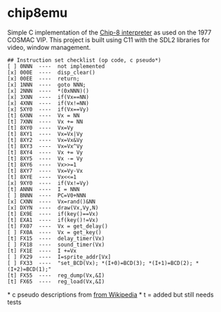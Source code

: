 # chip8emu

Simple C implementation of the [Chip-8 interpreter](https://en.wikipedia.org/wiki/CHIP-8) as used on the 1977 COSMAC VIP. This project is built using C11 with the SDL2 libraries for video, window management.

    ## Instruction set checklist (op code, c pseudo*)
    [ ] 0NNN  ----  not implemented	
    [x] 000E  ----  disp_clear()
    [x] 00EE  ----  return;
    [x] 1NNN  ----  goto NNN;
    [x] 2NNN  ----  *(0xNNN)()
    [x] 3XNN  ----  if(Vx==NN)
    [x] 4XNN  ----  if(Vx!=NN)
    [x] 5XY0  ----  if(Vx==Vy)
    [t] 6XNN  ----  Vx = NN
    [t] 7XNN  ----  Vx += NN
    [t] 8XY0  ----  Vx=Vy
    [t] 8XY1  ----  Vx=Vx|Vy
    [t] 8XY2  ----  Vx=Vx&Vy
    [t] 8XY3  ----  Vx=Vx^Vy
    [t] 8XY4  ----  Vx += Vy
    [t] 8XY5  ----  Vx -= Vy
    [t] 8XY6  ----  Vx>>=1
    [t] 8XY7  ----  Vx=Vy-Vx
    [t] 8XYE  ----  Vx<<=1
    [x] 9XY0  ----  if(Vx!=Vy)
    [t] ANNN  ----  I = NNN
    [ ] BNNN  ----  PC=V0+NNN
    [x] CXNN  ----  Vx=rand()&NN
    [x] DXYN  ----  draw(Vx,Vy,N)
    [t] EX9E  ----  if(key()==Vx)
    [t] EXA1  ----  if(key()!=Vx)
    [t] FX07  ----  Vx = get_delay()
    [ ] FX0A  ----  Vx = get_key()
    [t] FX15  ----  delay_timer(Vx)
    [ ] FX18  ----  sound_timer(Vx)
    [t] FX1E  ----  I +=Vx
    [ ] FX29  ----  I=sprite_addr[Vx]
    [ ] FX33  ----  "set_BCD(Vx); *(I+0)=BCD(3); *(I+1)=BCD(2); *(I+2)=BCD(1);"
    [t] FX55  ----  reg_dump(Vx,&I)
    [t] FX65  ----  reg_load(Vx,&I)

\* c pseudo descriptions from [from Wikipedia](https://en.wikipedia.org/wiki/CHIP-8#Opcode_table)
\* t = added but still needs tests
